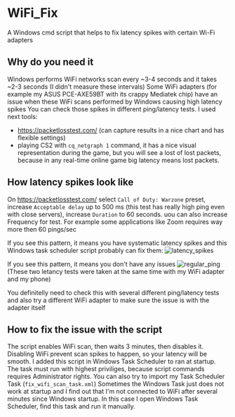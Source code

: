 # WiFi_Fix
A Windows cmd script that helps to fix latency spikes with certain Wi-Fi adapters

## Why do you need it
Windows performs WiFi networks scan every ~3-4 seconds and it takes ~2-3 seconds (I didn't measure these intervals)
Some WiFi adapters (for example my ASUS PCE-AXE59BT with its crappy Mediatek chip) have an issue when these WiFi scans performed by Windows causing high latency spikes
You can check those spikes in different ping/latency tests. I used next tools:
- https://packetlosstest.com/ (can capture results in a nice chart and has flexible settings)
- playing CS2 with `cq_netgraph 1` command, it has a nice visual representation during the game, but you will see a lost of lost packets, because in any real-time online game big latency means lost packets.

## How latency spikes look like
On https://packetlosstest.com/ select `Call of Duty: Warzone` preset, increase `Acceptable delay` up to 500 ms (this test has really high ping even with close servers), increase `Duration` to 60 seconds. uou can also increase Frequency for test. For example some applications like Zoom requires way more then 60 pings/sec

If you see this pattern, it means you have systematic latency spikes and this Windows task scheduler script probably can fix them:
![latency_spikes](https://github.com/Zankomag/WiFi_Fix/assets/27448371/647748d3-8306-4aac-af86-4629921ba303)

If you see this pattern, it means you don't have any issues
![regular_ping](https://github.com/Zankomag/WiFi_Fix/assets/27448371/b2bffb02-b352-4710-acd1-c59a6191ef29)
(These two letancy tests were taken at the same time with my WiFi adapter and my phone)

You definitelly need to check this with several different ping/latency tests and also try a different WiFi adapter to make sure the issue is with the adapter itself

## How to fix the issue with the script
The script enables WiFi scan, then waits 3 minutes, then disables it. Disabling WiFi prevent scan spikes to happen, so your latency will be smooth. I added this script in Windows Task Scheduler to ran at startup. The task must run with highest priviliges, because script commands requires Administrator rights. You can also try to import my Task Scheduler Task (`fix_wifi_scan_task.xml`)
Sometimes the Windows Task just does not work at startup and I find out that I'm not connected to WiFi after several minutes since Windows startup. In this case I open Windows Task Scheduler, find this task and run it manually.
